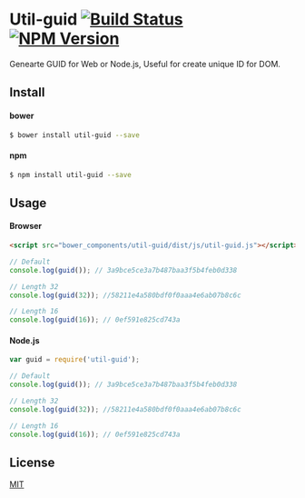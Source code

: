 
# Util-guid [![Build Status](https://travis-ci.org/forsigner/util-guid.svg?branch=master)](https://travis-ci.org/forsigner/util-guid) [![NPM Version](http://img.shields.io/npm/v/util-guid.svg?style=flat)](https://www.npmjs.org/package/util-guid)

Genearte GUID for Web or Node.js, Useful for create unique ID for DOM.

## Install

#### bower

```bash
$ bower install util-guid --save
```

#### npm

```bash
$ npm install util-guid --save
```

## Usage

#### Browser

```html
<script src="bower_components/util-guid/dist/js/util-guid.js"></script>
```

```js
// Default
console.log(guid()); // 3a9bce5ce3a7b487baa3f5b4feb0d338

// Length 32
console.log(guid(32)); //58211e4a580bdf0f0aaa4e6ab07b8c6c

// Length 16
console.log(guid(16)); // 0ef591e825cd743a
```
#### Node.js

```js
var guid = require('util-guid');

// Default
console.log(guid()); // 3a9bce5ce3a7b487baa3f5b4feb0d338

// Length 32
console.log(guid(32)); //58211e4a580bdf0f0aaa4e6ab07b8c6c

// Length 16
console.log(guid(16)); // 0ef591e825cd743a
```

## License

  [MIT](LICENSE)
